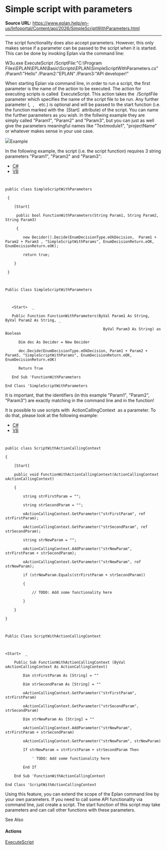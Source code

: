 # Simple script with parameters

**Source URL:** https://www.eplan.help/en-us/Infoportal/Content/api/2026/SimpleScriptWithParameters.html

---

The script functionality does also accept parameters. However, this only makes sense if a parameter can be passed to the script when it is started. This can be done by invoking Eplan via the command line:

W3u.exe ExecuteScript /ScriptFile:"C:\Program Files\EPLAN\EPLAN\Basic\Scripts\EPLAN\SimpleScriptWithParameters.cs" /Param1:"Hello" /Param2:"EPLAN" /Param3:"API developer!" 

When starting Eplan via command line, in order to run a script, the first parameter is the name of the action to be executed. The action for executing scripts is called  ExecuteScript. This action takes the  /ScriptFile  parameter which specifies the name of the script file to be run. Any further parameter (<Param1>,  <Param2>,  <Param3>  etc.) is optional and will be passed to the start function (i.e. the function marked with the  [Start]  attribute) of the script. You can name the further parameters as you wish. In the follwing example they are simply called "Param1", "Param2" and "Param3", but you can just as well give the parameters meaningful names like "Textmodule1", "projectName" or whatever makes sense in your use case.

![](sectionminus.png)Example

In the following example, the script (i.e. the script function) requires 3 string parameters "Param1", "Param2" and "Param3":

- [C#](#i-tab-content-CS)
- [VB](#i-tab-content-VB)

```

public class SimpleScriptWithParameters
 {
    [Start]
     public bool FunctionWithParameters(String Param1, String Param2, String Param3)
     {
        new Decider().Decide(EnumDecisionType.eOkDecision,  Param1 + Param2 + Param3 , "SimpleScriptWithParams", EnumDecisionReturn.eOK, EnumDecisionReturn.eOK);
        return true;
    }
 }
```

```

Public Class SimpleScriptWithParameters

   <Start>  _
   Public Function FunctionWithParameters(ByVal Param1 As String, ByVal Param2 As String, _
                                            ByVal Param3 As String) as Boolean
      Dim dec As Decider = New Decider
      dec.Decide(EnumDecisionType.eOkDecision, Param1 + Param2 + Param3, "SimpleScriptWithParams", EnumDecisionReturn.eOK, EnumDecisionReturn.eOK)
      Return True
   End Sub 'FunctionWithParameters
End Class 'SimpleScriptWithParameters
```

It is important, that the identifiers (in this example "Param1", "Param2", "Param3") are exactly matching in the command line and in the function!

It is possible to use scripts with  ActionCallingContext  as a parameter. To do that, please look at the following example:

- [C#](#i-tab-content-CS)
- [VB](#i-tab-content-VB)

```

public class ScriptWithActionCallingContext
{
    [Start]
    public void FunctionWithActionCallingContext(ActionCallingContext oActionCallingContext)
    {
        string strFirstParam = "";
        string strSecondParam = "";
        oActionCallingContext.GetParameter("strFirstParam", ref strFirstParam);
        oActionCallingContext.GetParameter("strSecondParam", ref strSecondParam);
        string strNewParam = "";
        oActionCallingContext.AddParameter("strNewParam", strFirstParam + strSecondParam);
        oActionCallingContext.GetParameter("strNewParam", ref strNewParam);
        if (strNewParam.Equals(strFirstParam + strSecondParam))
        {
            // TODO: Add some functionality here
        }
    }
}
```

```

Public Class ScriptWithActionCallingContext

<Start>  _
    Public Sub FunctionWithActionCallingContext (ByVal oActionCallingContext As ActionCallingContext)
        Dim strFirstParam As [String] = ""
        Dim strSecondParam As [String] = ""
        oActionCallingContext.GetParameter("strFirstParam", strFirstParam)
        oActionCallingContext.GetParameter("strSecondParam", strSecondParam)
        Dim strNewParam As [String] = ""
        oActionCallingContext.AddParameter("strNewParam", strFirstParam + strSecondParam)
        oActionCallingContext.GetParameter("strNewParam", strNewParam)
        If strNewParam = strFirstParam + strSecondParam Then       
            ' TODO: Add some functionality here
        End If
    End Sub 'FunctionWithActionCallingContext
End Class 'ScriptWithActionCallingContext
```

Using this feature, you can extend the scope of the Eplan command line by your own parameters. If you need to call some API functionality via command line, just create a script. The start function of this script may take parameters and can call other functions with these parameters.

See Also

#### Actions

[ExecuteScript](ExecuteScript.html)
